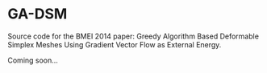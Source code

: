 GA-DSM
======

Source code for the BMEI 2014 paper: Greedy Algorithm Based Deformable Simplex Meshes Using Gradient Vector Flow as External Energy. 


Coming soon...
